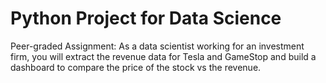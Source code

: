 # Python Project for Data Science
Peer-graded Assignment: As a data scientist working for an investment firm, you will extract the revenue data for Tesla and GameStop and build a dashboard to compare the price of the stock vs the revenue.
